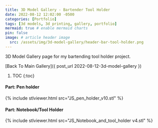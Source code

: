 ```yaml
---
title: 3D Model Gallery - Bartender Tool Holder
date: 2022-08-12 12:02:00 -0500
categories: [Portfolio]
tags: [3d models, 3d printing, gallery, portfolio]
mermaid: true # enable mermaid charts
pin: false
image: # article header image
  src: /assets/img/3d-model-gallery/header-bar-tool-holder.png
---
```


3D Model Gallery page for my bartending tool holder project.

[Back To Main Gallery]({ post_url 2022-08-12-3d-model-gallery })

1. TOC
{:toc}

#### Part: Pen holder

{% include stlviewer.html src="JS_pen_holder_v10.stl" %}

#### Part: Notebook/Tool Holder

{% include stlviewer.html src="JS_Notebook_and_tool_holder v4.stl" %}